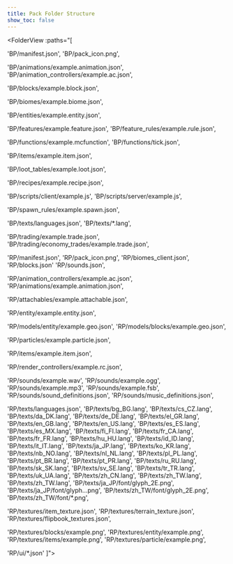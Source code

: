 ```yaml
---
title: Pack Folder Structure
show_toc: false
---
```


<FolderView :paths="[

'BP/manifest.json',
'BP/pack_icon.png',

'BP/animations/example.animation.json',
'BP/animation_controllers/example.ac.json',

'BP/blocks/example.block.json',

'BP/biomes/example.biome.json',

'BP/entities/example.entity.json',

'BP/features/example.feature.json',
'BP/feature_rules/example.rule.json',

'BP/functions/example.mcfunction',
'BP/functions/tick.json',

'BP/items/example.item.json',

'BP/loot_tables/example.loot.json',

'BP/recipes/example.recipe.json',

'BP/scripts/client/example.js',
'BP/scripts/server/example.js',

'BP/spawn_rules/example.spawn.json',

'BP/texts/languages.json',
'BP/texts/\*.lang',

'BP/trading/example.trade.json',
'BP/trading/economy_trades/example.trade.json',

'RP/manifest.json',
'RP/pack_icon.png',
'RP/biomes_client.json',
'RP/blocks.json'
'RP/sounds.json',

'RP/animation_controllers/example.ac.json',
'RP/animations/example.animation.json',

'RP/attachables/example.attachable.json',

'RP/entity/example.entity.json',

'RP/models/entity/example.geo.json',
'RP/models/blocks/example.geo.json',

'RP/particles/example.particle.json',

'RP/items/example.item.json',

'RP/render_controllers/example.rc.json',

'RP/sounds/example.wav',
'RP/sounds/example.ogg',
'RP/sounds/example.mp3',
'RP/sounds/example.fsb',
'RP/sounds/sound_definitions.json',
'RP/sounds/music_definitions.json',

'RP/texts/languages.json',
'BP/texts/bg_BG.lang',
'BP/texts/cs_CZ.lang',
'BP/texts/da_DK.lang',
'BP/texts/de_DE.lang',
'BP/texts/el_GR.lang',
'BP/texts/en_GB.lang',
'BP/texts/en_US.lang',
'BP/texts/es_ES.lang',
'BP/texts/es_MX.lang',
'BP/texts/fi_FI.lang',
'BP/texts/fr_CA.lang',
'BP/texts/fr_FR.lang',
'BP/texts/hu_HU.lang',
'BP/texts/id_ID.lang',
'BP/texts/it_IT.lang',
'BP/texts/ja_JP.lang',
'BP/texts/ko_KR.lang',
'BP/texts/nb_NO.lang',
'BP/texts/nl_NL.lang',
'BP/texts/pl_PL.lang',
'BP/texts/pt_BR.lang',
'BP/texts/pt_PR.lang',
'BP/texts/ru_RU.lang',
'BP/texts/sk_SK.lang',
'BP/texts/sv_SE.lang',
'BP/texts/tr_TR.lang',
'BP/texts/uk_UA.lang',
'BP/texts/zh_CN.lang',
'BP/texts/zh_TW.lang',
'BP/texts/zh_TW.lang',
'BP/texts/ja_JP/font/glyph_2E.png',
'BP/texts/ja_JP/font/glyph...png',
'BP/texts/zh_TW/font/glyph_2E.png',
'BP/texts/zh_TW/font/\*.png',

'RP/textures/item_texture.json',
'RP/textures/terrain_texture.json',
'RP/textures/flipbook_textures.json',

'RP/textures/blocks/example.png',
'RP/textures/entity/example.png',
'RP/textures/items/example.png',
'RP/textures/particle/example.png',

'RP/ui/\*.json'
]"></FolderView>
